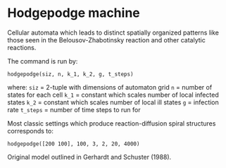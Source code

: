 # Hodgepodge machine

Cellular automata which leads to distinct spatially organized patterns like those seen in the Belousov-Zhabotinsky reaction and other catalytic reactions. 

The command is run by:
```
hodgepodge(siz, n, k_1, k_2, g, t_steps)
```
where:
`siz` = 2-tuple with dimensions of automaton grid
`n` = number of states for each cell
`k_1` = constant which scales number of local infected states 
`k_2` = constant which scales number of local ill states
`g` = infection rate
`t_steps` = number of time steps to run for

Most classic settings which produce reaction-diffusion spiral structures corresponds to:
```
hodgepodge([200 100], 100, 3, 2, 20, 4000)
```

Original model outlined in Gerhardt and Schuster (1988). 
